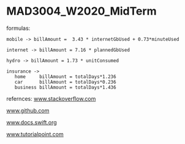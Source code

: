 # MAD3004_W2020_MidTerm

  formulas: 
        
    mobile -> billAmount =  3.43 * internetGbUsed + 0.73*minuteUsed
    
    internet -> billAmount = 7.16 * plannedGbUsed
    
    hydro -> billAmount = 1.73 * unitConsumed     
   
    insurance ->
       home     billAmount = totalDays*1.236
       car      billAmount = totalDays*0.236
       business billAmount = totalDays*1.436
              

refernces: 
www.stackoverflow.com

www.github.com

www.docs.swift.org

www.tutorialpoint.com
